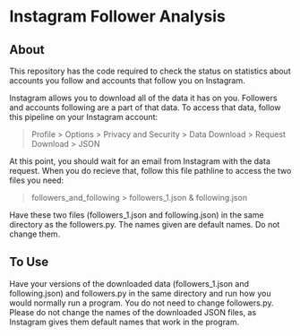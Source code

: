 # Instagram Follower Analysis

## About

This repository has the code required to check the status on statistics about accounts you follow and accounts that follow you on Instagram.

Instagram allows you to download all of the data it has on you. Followers and accounts following are a part of that data.
To access that data, follow this pipeline on your Instagram account:
> Profile > Options > Privacy and Security > Data Download > Request Download > JSON

At this point, you should wait for an email from Instagram with the data request. 
When you do recieve that, follow this file pathline to access the two files you need:
> followers_and_following > followers_1.json & following.json

Have these two files (followers_1.json and following.json) in the same directory as the followers.py. The names given are default names. Do not change them.

## To Use
Have your versions of the downloaded data (followers_1.json and following.json) and followers.py in the same directory and run how you would normally run a program. 
You do not need to change followers.py. Please do not change the names of the downloaded JSON files, as Instagram gives them default names that work in the program.

